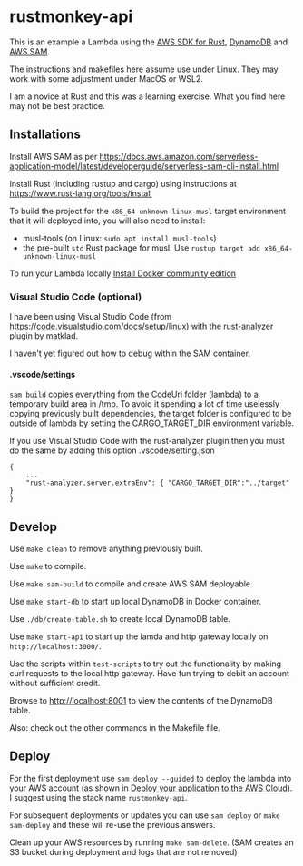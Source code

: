 # rustmonkey-api 

This is an example a Lambda using the [AWS SDK for Rust](https://docs.aws.amazon.com/sdk-for-rust/latest/dg/welcome.html), [DynamoDB](https://docs.rs/aws-sdk-dynamodb/latest/aws_sdk_dynamodb/) and [AWS SAM](https://docs.aws.amazon.com/serverless-application-model/latest/developerguide/what-is-sam.html).

The instructions and makefiles here assume use under Linux.  They may work with some adjustment under MacOS or WSL2.

I am a novice at Rust and this was a learning exercise.  What you find here may not be best practice.

## Installations

Install AWS SAM as per https://docs.aws.amazon.com/serverless-application-model/latest/developerguide/serverless-sam-cli-install.html

Install Rust (including rustup and cargo) using instructions at https://www.rust-lang.org/tools/install

To build the project for the `x86_64-unknown-linux-musl` target environment that it will deployed into, you will also need to install:
* musl-tools (on Linux: `sudo apt install musl-tools`)
* the pre-built `std` Rust package for musl. Use `rustup target add x86_64-unknown-linux-musl`

To run your Lambda locally [Install Docker community edition](https://hub.docker.com/search/?type=edition&offering=community)

### Visual Studio Code (optional)

I have been using Visual Studio Code (from https://code.visualstudio.com/docs/setup/linux) with the rust-analyzer plugin by matklad.

I haven't yet figured out how to debug within the SAM container.

#### .vscode/settings

`sam build` copies everything from the CodeUri folder (lambda) to a temporary build area in /tmp.
To avoid it spending a lot of time uselessly copying previously built dependencies, the
target folder is configured to be outside of lambda by setting the CARGO_TARGET_DIR environment variable.

If you use Visual Studio Code with the rust-analyzer plugin then you must do the same by adding this option
.vscode/setting.json

    {
        ...
        "rust-analyzer.server.extraEnv": { "CARGO_TARGET_DIR":"../target" }
    }

## Develop

Use `make clean` to remove anything previously built.

Use `make` to compile.

Use `make sam-build` to compile and create AWS SAM deployable.

Use `make start-db` to start up local DynamoDB in Docker container.

Use `./db/create-table.sh` to create local DynamoDB table.

Use `make start-api` to start up the lamda and http gateway locally on `http://localhost:3000/`.

Use the scripts within `test-scripts` to try out the functionality by making curl requests to the local http gateway.  Have fun trying to debit an account without sufficient credit.

Browse to <http://localhost:8001> to view the contents of the DynamoDB table.

Also: check out the other commands in the Makefile file.

## Deploy

For the first deployment use `sam deploy --guided` to deploy the lambda into your AWS account (as shown in [Deploy your application to the AWS Cloud](https://docs.aws.amazon.com/serverless-application-model/latest/developerguide/serverless-getting-started-hello-world.html#serverless-getting-started-hello-world-deploy)).  I suggest using the stack name `rustmonkey-api`.

For subsequent deployments or updates you can use `sam deploy` or `make sam-deploy` and these will re-use the previous answers.

Clean up your AWS resources by running `make sam-delete`. (SAM creates an S3 bucket during deployment and logs that are not removed)


